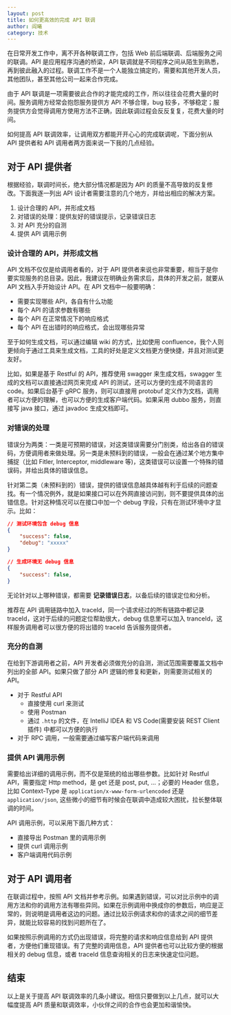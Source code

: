 ```yaml
---
layout: post
title: 如何更高效的完成 API 联调
author: 阎曦
category: 技术
---
```


在日常开发工作中，离不开各种联调工作，包括 Web 前后端联调、后端服务之间的联调。API 是应用程序沟通的桥梁，API 联调就是不同程序之间从陌生到熟悉，再到彼此融入的过程。联调工作不是一个人能独立搞定的，需要和其他开发人员，其他团队，甚至其他公司一起来合作完成。

由于 API 联调是一项需要彼此合作的才能完成的工作，所以往往会花费大量的时间。服务调用方经常会抱怨服务提供方 API 不够合理，bug 较多，不够稳定；服务提供方会觉得调用方使用方法不正确，因此联调过程会反反复复，花费大量的时间。

如何提高 API 联调效率，让调用双方都能开开心心的完成联调呢，下面分别从 API 提供者和 API 调用者两方面来说一下我的几点经验。

## 对于 API 提供者

根据经验，联调时间长，绝大部分情况都是因为 API 的质量不高导致的反复修改。下面我逐一列出 API 设计者需要注意的几个地方，并给出相应的解决方案。

1. 设计合理的 API，并形成文档
2. 对错误的处理：提供友好的错误提示，记录错误日志
3. 对 API 充分的自测
4. 提供 API 调用示例

<!-- more -->

### 设计合理的 API，并形成文档

API 文档不仅仅是给调用者看的，对于 API 提供者来说也非常重要，相当于是你要实现服务的总目录。因此，我建议在明确业务需求后，具体的开发之前，就要从 API 文档入手开始设计 API。在 API 文档中一般要明确：

- 需要实现哪些 API，各自有什么功能
- 每个 API 的请求参数有哪些
- 每个 API 在正常情况下的响应格式
- 每个 API 在出错时的响应格式，会出现哪些异常

至于如何生成文档，可以通过编辑 wiki 的方式，比如使用 confluence，我个人则更倾向于通过工具来生成文档，工具的好处是定义文档更方便快捷，并且对测试更友好。

比如，如果是基于 Restful 的 API，推荐使用 swagger 来生成文档，swagger 生成的文档可以直接通过网页来完成 API 的测试，还可以方便的生成不同语言的 code。如果后台基于 gRPC 服务，则可以直接用 protobuf 定义作为文档，调用者可以方便的理解，也可以方便的生成客户端代码。如果采用 dubbo 服务，则直接写 java 接口，通过 javadoc 生成文档即可。

### 对错误的处理

错误分为两类：一类是可预期的错误，对这类错误需要分门别类，给出各自的错误码，方便调用者来做处理。另一类是未预料到的错误，一般会在通过某个地方集中捕捉（比如 Fitler, Interceptor, middleware 等)，这类错误可以设置一个特殊的错误码，并给出具体的错误信息。

针对第二类（未预料到的）错误，提供的错误信息越具体越有利于后续的问题查找。有一个情况例外，就是如果接口可以在外网直接访问到，则不要提供具体的出错信息。针对这种情况可以在接口中加一个 debug 字段，只有在测试环境中才显示。比如：

```json
// 测试环境包含 debug 信息
{
    "success": false,
    "debug": "xxxxx"
}

// 生成环境无 debug 信息
{
    "success": false,
}
```

无论针对以上哪种错误，都需要 **记录错误日志**，以备后续的错误定位和分析。

推荐在 API 调用链路中加入 traceId，同一个请求经过的所有链路中都记录 traceId，这对于后续的问题定位帮助很大，debug 信息里可以加入 tranceId，这样服务调用者可以很方便的将出错的 traceId 告诉服务提供者。

### 充分的自测

在给到下游调用者之前，API 开发者必须做充分的自测，测试范围需要覆盖文档中列出的全部 API。如果只做了部分 API 逻辑的修复和更新，则需要测试相关的 API。

- 对于 Restful API
  - 直接使用 curl 来测试
  - 使用 Postman
  - 通过 `.http` 的文件，在 IntelliJ IDEA 和 VS Code(需要安装 REST Client 插件) 中都可以方便的执行
- 对于 RPC 调用，一般需要通过编写客户端代码来调用

### 提供 API 调用示例

需要给出详细的调用示例，而不仅是笼统的给出哪些参数。比如针对 Restful API，需要指定 Http method，是 get 还是 post, put, ...；必要的 Header 信息，比如 Context-Type 是 `application/x-www-form-urlencoded` 还是 `application/json`, 这些微小的细节有时候会在联调中造成较大困扰，拉长整体联调的时间。

API 调用示例，可以采用下面几种方式：

- 直接导出 Postman 里的调用示例
- 提供 curl 调用示例
- 客户端调用代码示例

## 对于 API 调用者

在联调过程中，按照 API 文档并参考示例。如果遇到错误，可以对比示例中的调用方法和你的调用方法有哪些异同。如果在示例调用中换成你的参数后，响应是正常的，则说明是调用者这边的问题。通过比较示例请求和你的请求之间的细节差异，就能比较容易的找到问题所在了。

如果按照示例调用的方式仍出现错误，将完整的请求和响应信息给到 API 提供者，方便他们重现错误。有了完整的调用信息，API 提供者也可以比较方便的根据相关的 debug 信息，或者 traceId 信息查询相关的日志来快速定位问题。

## 结束

以上是关于提高 API 联调效率的几条小建议。相信只要做到以上几点，就可以大幅度提高 API 质量和联调效率，小伙伴之间的合作也会更加和谐愉快。
